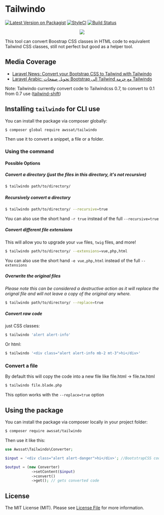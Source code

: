 # Tailwindo

[![Latest Version on Packagist](https://img.shields.io/packagist/v/awssat/tailwindo.svg?style=flat-square)](https://packagist.org/packages/awssat/tailwindo)
[![StyleCI](https://styleci.io/repos/110390721/shield?branch=master)](https://styleci.io/repos/110390721)
[![Build Status](https://img.shields.io/travis/awssat/tailwindo/master.svg?style=flat-square)](https://travis-ci.org/awssat/tailwindo)


<p align="center">
  <img src="https://pbs.twimg.com/media/DQ-mDgSX0AUpCPL.png">
</p>
                                                                         


This tool can convert Boostrap CSS classes in HTML code to equivalent Tailwind CSS classes, still not perfect but good as a helper tool.

## Media Coverage 
- [Laravel News: Convert your Bootstrap CSS to Tailwind with Tailwindo](https://laravel-news.com/tailwindo)
- [Laravel Arabic: تحويل صفحات Bootstrap إلى Tailwind مع حزمة Tailwindo](https://laravel-ar.com/article/37/%D8%AA%D8%AD%D9%88%D9%8A%D9%84-%D8%B5%D9%81%D8%AD%D8%A7%D8%AA-bootstrap-%D8%A5%D9%84%D9%89-tailwind-%D9%85%D8%B9-%D8%AD%D8%B2%D9%85%D8%A9-tailwindo)

Note: Tailwindo currently convert code to Tailwindcss 0.7, to convert to 0.1 from 0.7 use ([tailwind-shift](https://github.com/awssat/tailwind-shift))

## Installing `tailwindo` for CLI use

You can install the package via composer globally:

`$ composer global require awssat/tailwindo`

Then use it to convert a snippet, a file or a folder.

### Using the command

#### Possible Options
##### Convert a directory (just the files in this directory, it's not recursive)
```bash
$ tailwindo path/to/directory/ 
```
##### Recursively convert a directory
```bash
$ tailwindo path/to/directory/ --recursive=true
```
You can also use the short hand `-r true` instead of the full `--recursive=true`

##### Convert different file extensions
This will allow you to upgrade your `vue` files, `twig` files, and more!
```bash
$ tailwindo path/to/directory/ --extensions=vue,php,html
```
You can also use the short hand `-e vue,php,html` instead of the full `--extensions`

##### Overwrite the original files
_Please note this can be considered a destructive action as it will replace the orignal file and will not leave a copy of the original any where._
```bash
$ tailwindo path/to/directory/ --replace=true
```

##### Convert raw code
just CSS classes:

```bash
$ tailwindo 'alert alert-info'
```

Or html:

```bash
$ tailwindo '<div class="alert alert-info mb-2 mt-3">hi</div>'
```

### Convert a file
By default this will copy the code into a new file like file.html -> file.tw.html
```bash
$ tailwindo file.blade.php
```
This option works with the `--replace=true` option

## Using the package

You can install the package via composer locally in your project folder:

```bash 
$ composer require awssat/tailwindo
```

Then use it like this: 

```php
use Awssat\Tailwindo\Converter;

$input = '<div class="alert alert-danger">hi</div>'; //BootstrapCSS code

$output = (new Converter)
            ->setContent($input)
            ->convert()
            ->get(); // gets converted code
```


## License
The MIT License (MIT). Please see [License File](LICENSE.md) for more information.
